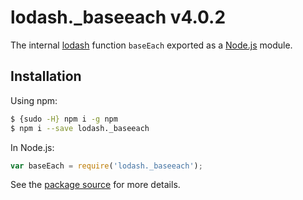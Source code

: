 # lodash._baseeach v4.0.2

The internal [lodash](https://lodash.com/) function `baseEach` exported as a [Node.js](https://nodejs.org/) module.

## Installation

Using npm:
```bash
$ {sudo -H} npm i -g npm
$ npm i --save lodash._baseeach
```

In Node.js:
```js
var baseEach = require('lodash._baseeach');
```

See the [package source](https://github.com/lodash/lodash/blob/4.0.2-npm-packages/lodash._baseeach) for more details.
